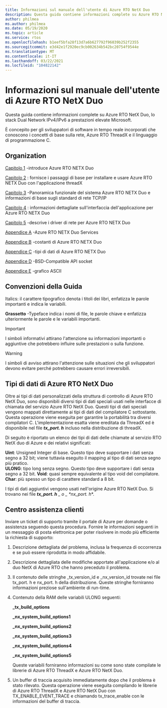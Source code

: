 ```yaml
---
title: Informazioni sul manuale dell'utente di Azure RTO NetX Duo
description: Questa guida contiene informazioni complete su Azure RTO NetX Duo, lo stack Dual Network IPv4/IPv6 a prestazioni elevate Microsoft.
author: philmea
ms.author: philmea
ms.date: 05/19/2020
ms.topic: article
ms.service: rtos
ms.openlocfilehash: b1eef5bfa28f13d7a6b627792f96039b252f2355
ms.sourcegitcommit: e3d42e1f2920ec9cb002634b542bc20754f9544e
ms.translationtype: MT
ms.contentlocale: it-IT
ms.lasthandoff: 03/22/2021
ms.locfileid: "104822142"
---
```

# <a name="about-the-azure-rtos-netx-duo-user-guide"></a>Informazioni sul manuale dell'utente di Azure RTO NetX Duo

Questa guida contiene informazioni complete su Azure RTO NetX Duo, lo stack Dual Network IPv4/IPv6 a prestazioni elevate Microsoft. 

È concepito per gli sviluppatori di software in tempo reale incorporati che conoscono i concetti di base sulla rete, Azure RTO ThreadX e il linguaggio di programmazione C.

## <a name="organization"></a>Organization

[Capitolo 1](chapter1.md) -introduce Azure RTO NETX Duo

[Capitolo 2](chapter2.md) : fornisce i passaggi di base per installare e usare Azure RTO NETX Duo con l'applicazione threadX

[Capitolo 3](chapter3.md) -Panoramica funzionale del sistema Azure RTO NETX Duo e informazioni di base sugli standard di rete TCP/IP

[Capitolo 4](chapter4.md) : informazioni dettagliate sull'interfaccia dell'applicazione per Azure RTO NETX Duo

[Capitolo 5](chapter5.md) -descrive i driver di rete per Azure RTO NETX Duo

[Appendice A](appendix-a.md) -Azure RTO NETX Duo Services

[Appendice B](appendix-b.md) -costanti di Azure RTO NETX Duo

[Appendice C](appendix-c.md) -tipi di dati di Azure RTO NETX Duo

[Appendice D](appendix-d.md) -BSD-Compatible API socket

[Appendice E](appendix-e.md) -grafico ASCII

## <a name="guide-conventions"></a>Convenzioni della Guida

Italics: il carattere tipografico denota i titoli dei libri, enfatizza le parole importanti e indica le variabili.

**Grassetto** -Typeface indica i nomi di file, le parole chiave e enfatizza ulteriormente le parole e le variabili importanti.

> [!IMPORTANT]
> I simboli informativi attirano l'attenzione su informazioni importanti o aggiuntive che potrebbero influire sulle prestazioni o sulla funzione.
 
> [!WARNING]
> I simboli di avviso attirano l'attenzione sulle situazioni che gli sviluppatori devono evitare perché potrebbero causare errori irreversibili.

## <a name="azure-rtos-netx-duo-data-types"></a>Tipi di dati di Azure RTO NetX Duo

Oltre ai tipi di dati personalizzati della struttura di controllo di Azure RTO NetX Duo, sono disponibili diversi tipi di dati speciali usati nelle interfacce di chiamata del servizio Azure RTO NetX Duo. Questi tipi di dati speciali vengono mappati direttamente ai tipi di dati del compilatore C sottostante. Questa operazione viene eseguita per garantire la portabilità tra diversi compilatori C. L'implementazione esatta viene ereditata da ThreadX ed è disponibile nel file ***tx_port. h*** incluso nella distribuzione di threadX.

Di seguito è riportato un elenco dei tipi di dati delle chiamate al servizio RTO NetX duo di Azure e dei relativi significati:

**Uint**: Unsigned Integer di base. Questo tipo deve supportare i dati senza segno a 32 bit; viene tuttavia eseguito il mapping al tipo di dati senza segno più pratico.  
**ULONG**: tipo long senza segno. Questo tipo deve supportare i dati senza segno a 32 bit.
**Void**: quasi sempre equivalente al tipo void del compilatore.  
**Char**: più spesso un tipo di carattere standard a 8 bit.  

I tipi di dati aggiuntivi vengono usati nell'origine Azure RTO NetX Duo. Si trovano nei file ***tx_port. h** _ o _ *_nx_port. h_**.

## <a name="customer-support-center"></a>Centro assistenza clienti

Inviare un ticket di supporto tramite il portale di Azure per domande o assistenza seguendo questa procedura. Fornire le informazioni seguenti in un messaggio di posta elettronica per poter risolvere in modo più efficiente la richiesta di supporto:

1. Descrizione dettagliata del problema, inclusa la frequenza di occorrenza e se può essere riprodotta in modo affidabile.
2. Descrizione dettagliata delle modifiche apportate all'applicazione e/o al duo NetX di Azure RTO che hanno preceduto il problema.
3. Il contenuto delle stringhe _tx_version_id e _nx_version_id trovate nei file tx_port. h e nx_port. h della distribuzione. Queste stringhe forniranno informazioni preziose sull'ambiente di run-time.
4. Contenuto della RAM delle variabili ULONG seguenti:

    **_tx_build_options**

    **_nx_system_build_options1**

    **_nx_system_build_options2**

    **_nx_system_build_options3**

    **_nx_system_build_options4**

    **_nx_system_build_options5**

    Queste variabili forniranno informazioni su come sono state compilate le librerie di Azure RTO ThreadX e Azure RTO NetX Duo.

5. Un buffer di traccia acquisito immediatamente dopo che il problema è stato rilevato. Questa operazione viene eseguita compilando le librerie di Azure RTO ThreadX e Azure RTO NetX Duo con TX_ENABLE_EVENT_TRACE e chiamando tx_trace_enable con le informazioni del buffer di traccia.
